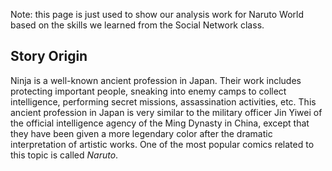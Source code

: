 Note: this page is just used to show our analysis work for Naruto World based on the skills we learned from the Social Network class.

## Story Origin
Ninja is a well-known ancient profession in Japan. Their work includes protecting important people, sneaking into enemy camps to collect intelligence, performing secret missions, assassination activities, etc. This ancient profession in Japan is very similar to the military officer Jin Yiwei of the official intelligence agency of the Ming Dynasty in China, except that they have been given a more legendary color after the dramatic interpretation of artistic works. One of the most popular comics related to this topic is called *Naruto*.
